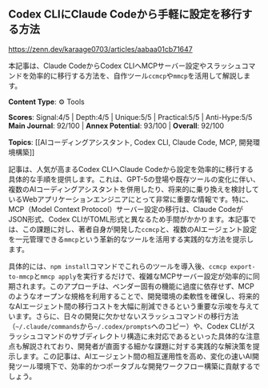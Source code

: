 ## Codex CLIにClaude Codeから手軽に設定を移行する方法

https://zenn.dev/karaage0703/articles/aabaa01cb71647

本記事は、Claude CodeからCodex CLIへMCPサーバー設定やスラッシュコマンドを効率的に移行する方法を、自作ツール`ccmcp`や`mmcp`を活用して解説します。

**Content Type**: ⚙️ Tools

**Scores**: Signal:4/5 | Depth:4/5 | Unique:5/5 | Practical:5/5 | Anti-Hype:5/5
**Main Journal**: 92/100 | **Annex Potential**: 93/100 | **Overall**: 92/100

**Topics**: [[AIコーディングアシスタント, Codex CLI, Claude Code, MCP, 開発環境構築]]

記事は、人気が高まるCodex CLIへClaude Codeから設定を効率的に移行する具体的な手順を提供します。これは、GPT-5の登場や既存ツールの変化に伴い、複数のAIコーディングアシスタントを併用したり、将来的に乗り換えを検討しているWebアプリケーションエンジニアにとって非常に重要な情報です。特に、MCP（Model Context Protocol）サーバー設定の移行は、Claude CodeがJSON形式、Codex CLIがTOML形式と異なるため手間がかかります。本記事では、この課題に対し、著者自身が開発した`ccmcp`と、複数のAIエージェント設定を一元管理できる`mmcp`という革新的なツールを活用する実践的な方法を提示します。

具体的には、`npm install`コマンドでこれらのツールを導入後、`ccmcp export-to-mmcp`と`mmcp apply`を実行するだけで、複雑なMCPサーバー設定が効率的に同期されます。このアプローチは、ベンダー固有の機能に過度に依存せず、MCPのようなオープンな規格を利用することで、開発環境の柔軟性を確保し、将来的なAIエージェント間の移行コストを大幅に削減できるという重要な示唆を与えています。さらに、日々の開発に欠かせないスラッシュコマンドの移行方法（`~/.claude/commands`から`~/.codex/prompts`へのコピー）や、Codex CLIがスラッシュコマンドのサブディレクトリ構造に未対応であるといった具体的な注意点も解説されており、開発者が直面する細かな課題に対する実践的な解決策を提示します。この記事は、AIエージェント間の相互運用性を高め、変化の速いAI開発ツール環境下で、効率的かつポータブルな開発ワークフロー構築に貢献するでしょう。